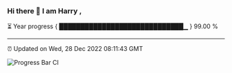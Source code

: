 ### Hi there 👋 I am Harry , 

⏳ Year progress { █████████████████████████████▁ } 99.00 %

---

⏰ Updated on Wed, 28 Dec 2022 08:11:43 GMT

![Progress Bar CI](https://github.com/duykhang68/duykhang68/workflows/Progress%20Bar%20CI/badge.svg)
